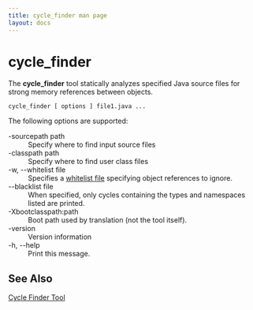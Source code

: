```yaml
---
title: cycle_finder man page
layout: docs
---
```


# cycle_finder

The **cycle_finder** tool statically analyzes specified Java source files for strong memory references between objects.

````
cycle_finder [ options ] file1.java ...
````

The following options are supported:

<dl>
<dt>-sourcepath path</dt>
<dd>Specify where to find input source files</dd>

<dt>-classpath path</dt>
<dd>Specify where to find user class files</dd>

<dt>-w, --whitelist file</dt>
<dd>Specifies a <a href="Cycle-Finder-Tool#wiki-whitelisting">whitelist file</a> specifying object references to ignore.</dd>

<dt>--blacklist file</dt>
<dd>When specified, only cycles containing the types and namespaces listed are printed.</dd>

<dt>-Xbootclasspath:path</dt>
<dd>Boot path used by translation (not the tool itself).</dd>

<dt>-version</dt>
<dd>Version information</dd>

<dt>-h, --help</dt>
<dd>Print this message.</dd>
</dl>

## See Also

[Cycle Finder Tool](Cycle-Finder-Tool.html)
